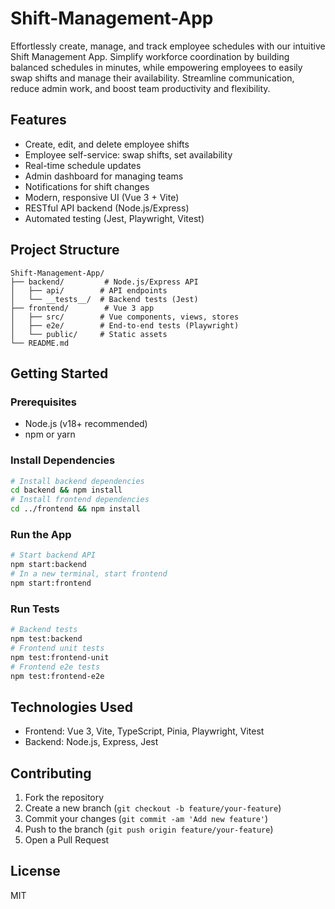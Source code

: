 # Shift-Management-App
Effortlessly create, manage, and track employee schedules with our intuitive Shift Management App. Simplify workforce coordination by building balanced schedules in minutes, while empowering employees to easily swap shifts and manage their availability. Streamline communication, reduce admin work, and boost team productivity and flexibility.

## Features
- Create, edit, and delete employee shifts
- Employee self-service: swap shifts, set availability
- Real-time schedule updates
- Admin dashboard for managing teams
- Notifications for shift changes
- Modern, responsive UI (Vue 3 + Vite)
- RESTful API backend (Node.js/Express)
- Automated testing (Jest, Playwright, Vitest)

## Project Structure
```
Shift-Management-App/
├── backend/         # Node.js/Express API
│   ├── api/        # API endpoints
│   └── __tests__/  # Backend tests (Jest)
├── frontend/        # Vue 3 app
│   ├── src/        # Vue components, views, stores
│   ├── e2e/        # End-to-end tests (Playwright)
│   └── public/     # Static assets
└── README.md
```

## Getting Started
### Prerequisites
- Node.js (v18+ recommended)
- npm or yarn

### Install Dependencies
```sh
# Install backend dependencies
cd backend && npm install
# Install frontend dependencies
cd ../frontend && npm install
```

### Run the App
```sh
# Start backend API
npm start:backend
# In a new terminal, start frontend
npm start:frontend
```

### Run Tests
```sh
# Backend tests
npm test:backend
# Frontend unit tests
npm test:frontend-unit
# Frontend e2e tests
npm test:frontend-e2e
```

## Technologies Used
- Frontend: Vue 3, Vite, TypeScript, Pinia, Playwright, Vitest
- Backend: Node.js, Express, Jest

## Contributing
1. Fork the repository
2. Create a new branch (`git checkout -b feature/your-feature`)
3. Commit your changes (`git commit -am 'Add new feature'`)
4. Push to the branch (`git push origin feature/your-feature`)
5. Open a Pull Request

## License
MIT
